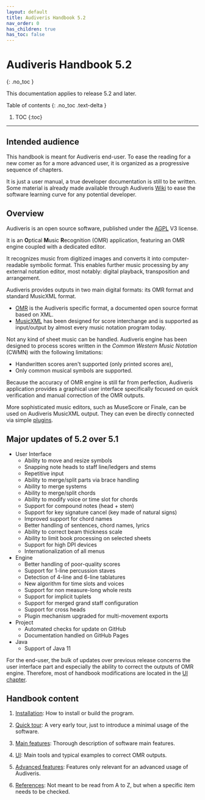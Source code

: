 ```yaml
---
layout: default
title: Audiveris Handbook 5.2
nav_order: 0
has_children: true
has_toc: false
---
```

# Audiveris Handbook 5.2
{: .no_toc }

This documentation applies to release 5.2 and later.

Table of contents
{: .no_toc .text-delta }

1. TOC
{:toc}
---

## Intended audience

This handbook is meant for Audiveris end-user.
To ease the reading for a new comer as for a more advanced user, it is organized
as a progressive sequence of chapters.

It is just a user manual, a true developer documentation is still to be written.
Some material is already made available through
Audiveris [Wiki](https://github.com/Audiveris/audiveris/wiki) to ease the software learning
curve for any potential developer.

## Overview

Audiveris is an open source software, published under the
[AGPL](https://en.wikipedia.org/wiki/GNU_Affero_General_Public_License) V3 license.

It is an **O**ptical **M**usic **R**ecognition (OMR) application,
featuring an OMR engine coupled with a dedicated editor.

It recognizes music from digitized images and converts it into
computer-readable symbolic format.
This enables further music processing by any external notation editor,
most notably: digital playback, transposition and arrangement.

Audiveris  provides outputs in two main digital formats: its OMR format and
standard MusicXML format.
* [OMR](https://github.com/Audiveris/audiveris/wiki/Project-Structure) is the
Audiveris specific format, a documented open source format based on XML.
* [MusicXML](http://usermanuals.musicxml.com/MusicXML/MusicXML.htm) has been
designed for score interchange and is supported as input/output by almost every
music notation program today.

Not any kind of sheet music can be handled. Audiveris engine has been designed
to process scores written in the _Common Western Music Notation_ (CWMN)
with the following limitations:
* Handwritten scores aren't supported (only printed scores are),
* Only common musical symbols are supported.

Because the accuracy of OMR engine is still far from perfection,
Audiveris application provides a graphical user interface specifically focused
on quick verification and manual correction of the OMR outputs.

More sophisticated music editors, such as MuseScore or Finale, can be used on
Audiveris MusicXML output.
They can even be directly connected via simple [plugins](/advanced/plugins.md).

## Major updates of 5.2 over 5.1

- User Interface
   - Ability to move and resize symbols
   - Snapping note heads to staff line/ledgers and stems
   - Repetitive input
   - Ability to merge/split parts via brace handling
   - Ability to merge systems
   - Ability to merge/split chords
   - Ability to modify voice or time slot for chords
   - Support for compound notes (head + stem)
   - Support for key signature cancel (key made of natural signs)
   - Improved support for chord names
   - Better handling of sentences, chord names, lyrics
   - Ability to correct beam thickness scale
   - Ability to limit book processing on selected sheets
   - Support for high DPI devices
   - Internationalization of all menus
- Engine
   - Better handling of poor-quality scores
   - Support for 1-line percussion staves
   - Detection of 4-line and 6-line tablatures
   - New algorithm for time slots and voices
   - Support for non measure-long whole rests
   - Support for implicit tuplets
   - Support for merged grand staff configuration
   - Support for cross heads
   - Plugin mechanism upgraded for multi-movement exports
- Project
   - Automated checks for update on GitHub
   - Documentation handled on GitHub Pages
- Java
   - Support of Java 11

For the end-user, the bulk of updates over previous release concerns the user interface
part and especially the ability to correct the outputs of OMR engine.
Therefore, most of handbook modifications are located in the
[UI chapter](/ui.md).

## Handbook content

1. [Installation](/install/README.md):
How to install or build the program.

1. [Quick tour](/quick/README.md):
A very early tour, just to introduce a minimal usage of the software.

1. [Main features](/main/README.md):
Thorough description of software main features.

1. [UI](/ui.md):
Main tools and typical examples to correct OMR outputs.

1. [Advanced features](/advanced/README.md):
Features only relevant for an advanced usage of Audiveris.

1. [References](/references.md):
Not meant to be read from A to Z, but when a specific item needs to be checked.
